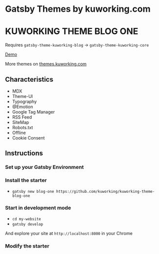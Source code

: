 # Gatsby Themes by kuworking.com

# KUWORKING THEME BLOG ONE

Requires `gatsby-theme-kuworking-blog` -> `gatsby-theme-kuworking-core`

[Demo](kuworking-theme-blog-one)

More themes on [themes.kuworking.com](https://themes.kuworking.com)

## Characteristics

- MDX
- Theme-UI
- Typography
- @Emotion
- Google Tag Manager
- RSS Feed
- SiteMap
- Robots.txt
- Offline
- Cookie Consent

## Instructions

### Set up your Gatsby Environment

### Install the starter

- `gatsby new blog-one https://github.com/kuworking/kuworking-theme-blog-one`

### Start in development mode

- `cd my-website`
- `gatsby develop`

And explore your site at `http://localhost:8000` in your Chrome

### Modify the starter

